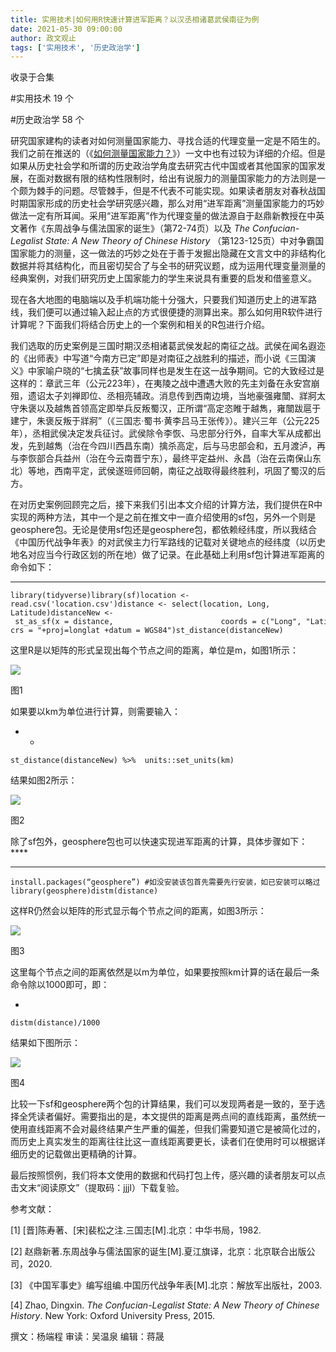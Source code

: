 ```yaml
---
title: 实用技术|如何用R快速计算进军距离？以汉丞相诸葛武侯南征为例
date: 2021-05-30 09:00:00
author: 政文观止
tags: ['实用技术', '历史政治学']
---
```



收录于合集

#实用技术 19 个

#历史政治学 58 个

研究国家建构的读者对如何测量国家能力、寻找合适的代理变量一定是不陌生的。我们之前在推送的（《[如何测量国家能力？](http://mp.weixin.qq.com/s?__biz=MzI5ODY0MTQ1OA==&mid=2247489485&idx=1&sn=72cc0c938a0ba41c26aec76ee2b28a88&chksm=eca3e690dbd46f860f6ccd34857dd8756ee95e609329a8a2c31a400fb864de74a73b1287afef&scene=21#wechat_redirect)》）一文中也有过较为详细的介绍。但是如果从历史社会学和所谓的历史政治学角度去研究古代中国或者其他国家的国家发展，在面对数据有限的结构性限制时，给出有说服力的测量国家能力的方法则是一个颇为棘手的问题。尽管棘手，但是不代表不可能实现。如果读者朋友对春秋战国时期国家形成的历史社会学研究感兴趣，那么对用“进军距离”测量国家能力的巧妙做法一定有所耳闻。采用“进军距离”作为代理变量的做法源自于赵鼎新教授在中英文著作《东周战争与儒法国家的诞生》（第72-74页）以及
_The Confucian-Legalist State: A New Theory of Chinese History_
（第123-125页）中对争霸国国家能力的测量，这一做法的巧妙之处在于善于发掘出隐藏在文言文中的非结构化数据并将其结构化，而且密切契合了与全书的研究议题，成为运用代理变量测量的经典案例，对我们研究历史上国家能力的学生来说具有重要的启发和借鉴意义。

  

现在各大地图的电脑端以及手机端功能十分强大，只要我们知道历史上的进军路线，我们便可以通过输入起止点的方式很便捷的测算出来。那么如何用R软件进行计算呢？下面我们将结合历史上的一个案例和相关的R包进行介绍。

我们选取的历史案例是三国时期汉丞相诸葛武侯发起的南征之战。武侯在闻名遐迩的《出师表》中写道“今南方已定”即是对南征之战胜利的描述，而小说《三国演义》中家喻户晓的“七擒孟获”故事同样也是发生在这一战争期间。它的大致经过是这样的：章武三年（公元223年），在夷陵之战中遭遇大败的先主刘备在永安宫崩殂，遗诏太子刘禅即位、丞相亮辅政。消息传到西南边境，当地豪强雍闓、牂牁太守朱褒以及越雋首领高定即举兵反叛蜀汉，正所谓“高定恣睢于越雋，雍闓跋扈于建宁，朱褒反叛于牂牁”（《三国志·蜀书·黄李吕马王张传》）。建兴三年（公元225年），丞相武侯决定发兵征讨。武侯除令李恢、马忠部分行外，自率大军从成都出发，先到越雋（治在今四川西昌东南）擒杀高定，后与马忠部会和，五月渡泸，再与李恢部合兵益州（治在今云南晋宁东），最终平定益州、永昌（治在云南保山东北）等地，西南平定，武侯遂班师回朝，南征之战取得最终胜利，巩固了蜀汉的后方。

  

在对历史案例回顾完之后，接下来我们引出本文介绍的计算方法，我们提供在R中实现的两种方法，其中一个是之前在推文中一直介绍使用的sf包，另外一个则是geosphere包。无论是使用sf包还是geosphere包，都依赖经纬度，所以我结合《中国历代战争年表》的对武侯主力行军路线的记载对关键地点的经纬度（以历史地名对应当今行政区划的所在地）做了记录。在此基础上利用sf包计算进军距离的命令如下：

  *   *   *   *   *   *   *   * 

    
    
    library(tidyverse)library(sf)location <- read.csv('location.csv')distance <- select(location, Long, Latitude)distanceNew <- st_as_sf(x = distance,                        coords = c("Long", "Latitude"),                        crs = "+proj=longlat +datum = WGS84")st_distance(distanceNew)

这里R是以矩阵的形式呈现出每个节点之间的距离，单位是m，如图1所示：  

![](/images/112/2.png)

图1

  

如果要以km为单位进行计算，则需要输入：  

  *   * 

    
    
    st_distance(distanceNew) %>%  units::set_units(km)

结果如图2所示：

![](/images/112/3.png)

图2  

  

除了sf包外，geosphere包也可以快速实现进军距离的计算，具体步骤如下： ****

  *   *   * 

    
    
    install.packages(“geosphere”) #如没安装该包首先需要先行安装，如已安装可以略过 library(geosphere)distm(distance)

这样R仍然会以矩阵的形式显示每个节点之间的距离，如图3所示：

![](/images/112/4.png)

图3

  

这里每个节点之间的距离依然是以m为单位，如果要按照km计算的话在最后一条命令除以1000即可，即：

  * 

    
    
    distm(distance)/1000

  

结果如下图所示：

![](/images/112/5.png)

图4

  

比较一下sf和geosphere两个包的计算结果，我们可以发现两者是一致的，至于选择全凭读者偏好。需要指出的是，本文提供的距离是两点间的直线距离，虽然统一使用直线距离不会对最终结果产生严重的偏差，但我们需要知道它是被简化过的，而历史上真实发生的距离往往比这一直线距离要更长，读者们在使用时可以根据详细历史的记载做出更精确的计算。  

最后按照惯例，我们将本文使用的数据和代码打包上传，感兴趣的读者朋友可以点击文末“阅读原文”（提取码：jjjl）下载复验。

  

参考文献：

[1] [晋]陈寿著、[宋]裴松之注.三国志[M].北京：中华书局，1982.

[2] 赵鼎新著.东周战争与儒法国家的诞生[M].夏江旗译，北京：北京联合出版公司，2020.

[3] 《中国军事史》编写组编.中国历代战争年表[M].北京：解放军出版社，2003.

[4] Zhao, Dingxin. _The Confucian-Legalist State: A New Theory of Chinese
History_. New York: Oxford University Press, 2015.  

撰文：杨端程 审读：吴温泉 编辑：蒋晟  

  

  

